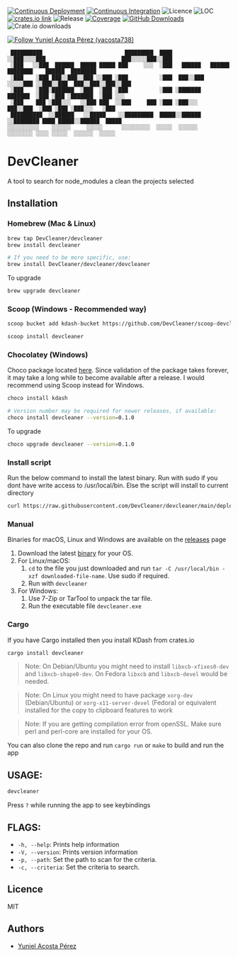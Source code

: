 [![Continuous Deployment](https://github.com/DevCleaner/devcleaner/actions/workflows/cd.yml/badge.svg)](https://github.com/DevCleaner/devcleaner/actions/workflows/cd.yml)
[![Continuous Integration](https://github.com/DevCleaner/devcleaner/actions/workflows/ci.yml/badge.svg)](https://github.com/DevCleaner/devcleaner/actions/workflows/ci.yml)
![Licence](https://img.shields.io/badge/license-MIT-blueviolet.svg)
![LOC](https://tokei.rs/b1/github/DevCleaner/devcleaner?category=code)
[![crates.io link](https://img.shields.io/crates/v/devcleaner.svg)](https://crates.io/crates/devcleaner)
![Release](https://img.shields.io/github/v/release/DevCleaner/devcleaner?color=%23c694ff)
[![Coverage](https://coveralls.io/repos/github/DevCleaner/devcleaner/badge.svg?branch=main)](https://coveralls.io/github/DevCleaner/devcleaner?branch=main)
[![GitHub Downloads](https://img.shields.io/github/downloads/DevCleaner/devcleaner/total.svg?label=GitHub%20downloads)](https://github.com/DevCleaner/devcleaner/releases)
![Crate.io downloads](https://img.shields.io/crates/d/devcleaner?label=Crate%20downloads)

[![Follow Yuniel Acosta Pérez (yacosta738)](https://img.shields.io/twitter/follow/yacosta738?label=Follow%20Yuniel%20Acosta%20Pérez%20%28yacosta738%29&style=social)](https://twitter.com/intent/follow?screen_name=yacosta738)

```
 ██████████                          █████████  ████                                                  
░░███░░░░███                        ███░░░░░███░░███                                                  
 ░███   ░░███  ██████  █████ █████ ███     ░░░  ░███   ██████   ██████   ████████    ██████  ████████ 
 ░███    ░███ ███░░███░░███ ░░███ ░███          ░███  ███░░███ ░░░░░███ ░░███░░███  ███░░███░░███░░███
 ░███    ░███░███████  ░███  ░███ ░███          ░███ ░███████   ███████  ░███ ░███ ░███████  ░███ ░░░ 
 ░███    ███ ░███░░░   ░░███ ███  ░░███     ███ ░███ ░███░░░   ███░░███  ░███ ░███ ░███░░░   ░███     
 ██████████  ░░██████   ░░█████    ░░█████████  █████░░██████ ░░████████ ████ █████░░██████  █████    
░░░░░░░░░░    ░░░░░░     ░░░░░      ░░░░░░░░░  ░░░░░  ░░░░░░   ░░░░░░░░ ░░░░ ░░░░░  ░░░░░░  ░░░░░ 
```


# DevCleaner
A tool to search for node_modules a clean the projects selected

## Installation

### Homebrew (Mac & Linux)

```bash
brew tap DevCleaner/devcleaner
brew install devcleaner

# If you need to be more specific, use:
brew install DevCleaner/devcleaner/devcleaner
```

To upgrade

```bash
brew upgrade devcleaner
```

### Scoop (Windows - Recommended way)

```bash
scoop bucket add kdash-bucket https://github.com/DevCleaner/scoop-devcleaner

scoop install devcleaner
```

### Chocolatey (Windows)

Choco package located [here](https://chocolatey.org/packages/devcleaner).
Since validation of the package takes forever, it may take a long while to become available after a release. I would recommend using Scoop instead for Windows.

```bash
choco install kdash

# Version number may be required for newer releases, if available:
choco install devcleaner --version=0.1.0
```

To upgrade

```bash
choco upgrade devcleaner --version=0.1.0
```

### Install script

Run the below command to install the latest binary. Run with sudo if you dont have write access to /usr/local/bin. Else the script will install to current directory

```sh
curl https://raw.githubusercontent.com/DevCleaner/devcleaner/main/deployment/getLatest.sh | bash
```

### Manual

Binaries for macOS, Linux and Windows are available on the [releases](https://github.com/DevCleaner/devcleaner/releases) page

1. Download the latest [binary](https://github.com/DevCleaner/devcleaner/releases) for your OS.
1. For Linux/macOS:
   1. `cd` to the file you just downloaded and run `tar -C /usr/local/bin -xzf downloaded-file-name`. Use sudo if required.
   1. Run with `devcleaner`
1. For Windows:
   1. Use 7-Zip or TarTool to unpack the tar file.
   1. Run the executable file `devcleaner.exe`


### Cargo

If you have Cargo installed then you install KDash from crates.io

```bash
cargo install devcleaner
```

> Note: On Debian/Ubuntu you might need to install `libxcb-xfixes0-dev` and `libxcb-shape0-dev`. On Fedora `libxcb` and `libxcb-devel` would be needed.

> Note: On Linux you might need to have package `xorg-dev` (Debian/Ubuntu) or `xorg-x11-server-devel` (Fedora) or equivalent installed for the copy to clipboard features to work

> Note: If you are getting compilation error from openSSL. Make sure perl and perl-core are installed for your OS.

You can also clone the repo and run `cargo run` or `make` to build and run the app

## USAGE:

```bash
devcleaner
```

Press `?` while running the app to see keybindings

## FLAGS:

- `-h, --help`: Prints help information
- `-V, --version`: Prints version information
- `-p, --path`: Set the path to scan for the criteria.
- `-c, --criteria`: Set the criteria to search.


## Licence

MIT

## Authors

- [Yuniel Acosta Pérez](https://blastkode.com/)
